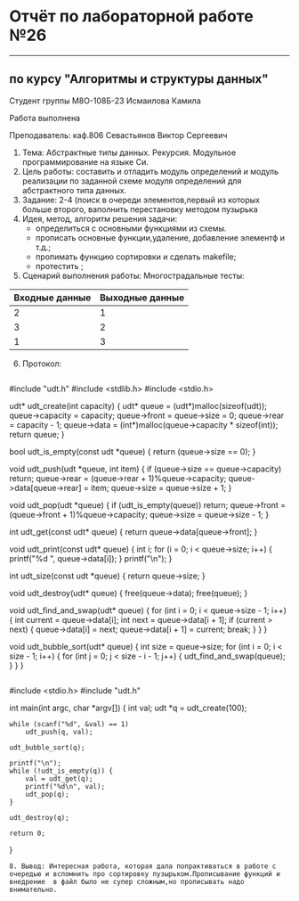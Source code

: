 # Отчёт по лабораторной работе №26

---

## по курсу "Алгоритмы и структуры данных"


Студент группы М8О-108Б-23 Исмаилова Камила

Работа выполнена

Преподаватель: каф.806 Севастьянов Виктор Сергеевич
1. Тема: Абстрактные типы данных. Рекурсия. Модульное программирование на языке Си.
2. Цель работы: составить и отладить модуль определений и модуль реализации по заданной схеме модуля определений для абстрактного типа данных.
3. Задание: 2-4 (поиск в очереди элементов,первый из которых больше второго, ваполнить перестановку методом пузырька
4. Идея, метод, алгоритм решения задачи:
   - определиться с основными функциями из схемы.
   - прописать основные функции,удаление, добавление элементф и т.д.;
   - пропимать функцию сортировки и сделать makefile;
   - протестить ;
5. Сценарий выполнения работы:
    Многострадальные тесты:

|Входные данные|Выходные данные|
|--------------|---------------|
|      2       |       1       |
|      3       |       2       |
|      1       |       3       |

6. Протокол:
    ```
#include "udt.h"
#include <stdlib.h>
#include <stdio.h>

udt* udt_create(int capacity) {
	udt* queue = (udt*)malloc(sizeof(udt));
	queue->capacity = capacity;
	queue->front = queue->size = 0;
	queue->rear = capacity - 1;
	queue->data = (int*)malloc(queue->capacity * sizeof(int));
	return queue;
}

bool udt_is_empty(const udt *queue) {
	return (queue->size == 0);
}

void udt_push(udt *queue, int item) {
	if (queue->size == queue->capacity) return;
	queue->rear = (queue->rear + 1)%queue->capacity;
	queue->data[queue->rear] = item;
	queue->size = queue->size + 1;
}

void udt_pop(udt *queue) {
	if (udt_is_empty(queue)) return;
	queue->front = (queue->front + 1)%queue->capacity;
	queue->size = queue->size - 1;
}

int udt_get(const udt* queue) {
	return queue->data[queue->front];
}

void udt_print(const udt* queue) {
	int i;
	for (i = 0; i < queue->size; i++) {
		printf("%d ", queue->data[i]);
	}
	printf("\n");
}

int udt_size(const udt *queue) {
	return queue->size;
}

void udt_destroy(udt* queue) {
    free(queue->data);
    free(queue);
}

void udt_find_and_swap(udt* queue) {
    for (int i = 0; i < queue->size - 1; i++) {
        int current = queue->data[i];
        int next = queue->data[i + 1];
        if (current > next) {
            queue->data[i] = next;
            queue->data[i + 1] = current;
            break;
        }
    }
}

void udt_bubble_sort(udt* queue) {
    int size = queue->size;
    for (int i = 0; i < size - 1; i++) {
        for (int j = 0; j < size - i - 1; j++) {
            udt_find_and_swap(queue);
        }
    }
}
```

```
#include <stdio.h>
#include "udt.h"

int main(int argc, char *argv[])
{
    int val;
    udt *q = udt_create(100);

    while (scanf("%d", &val) == 1)
        udt_push(q, val);

    udt_bubble_sort(q);

    printf("\n");
    while (!udt_is_empty(q)) {
        val = udt_get(q);
        printf("%d\n", val);
        udt_pop(q);
    }

    udt_destroy(q);

    return 0;
}
```
8. Вывод: Интересная работа, которая дала попрактиваться в работе с очередью и вспомнить про сортировку пузырьком.Прописывание функций и внедрение  в файл было не супер сложным,но прописывать надо внимательно.
